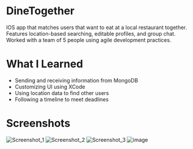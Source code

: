 # DineTogether
IOS app that matches users that want to eat at a local restaurant together. Features location-based searching, editable profiles, and group chat. Worked with a team of 5 people using agile development practices.
# What I Learned
- Sending and receiving information from MongoDB
- Customizing UI using XCode
- Using location data to find other users
- Following a timeline to meet deadlines
# Screenshots
![Screenshot_1](https://user-images.githubusercontent.com/48451053/80796067-1dfeb680-8b53-11ea-98fa-3a2098a012da.png)
![Screenshot_2](https://user-images.githubusercontent.com/48451053/80796107-3e2e7580-8b53-11ea-922e-3fa4754436a1.png)
![Screenshot_3](https://user-images.githubusercontent.com/48451053/80796215-82217a80-8b53-11ea-8c6c-49bde43625e7.png)
![image](https://user-images.githubusercontent.com/48451053/80796275-a0877600-8b53-11ea-9681-64770bf17a62.png)
